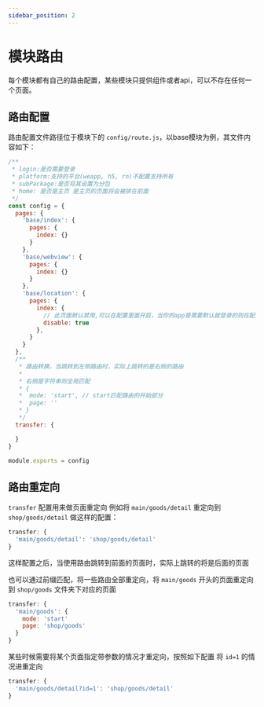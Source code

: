 ```yaml
---
sidebar_position: 2
---
```


# 模块路由

每个模块都有自己的路由配置，某些模块只提供组件或者api，可以不存在任何一个页面。

## 路由配置

路由配置文件路径位于模块下的 `config/route.js`，以base模块为例，其文件内容如下：

```js
/**
 * login:是否需要登录
 * platform:支持的平台(weapp, h5, rn)不配置支持所有
 * subPackage:是否将其设置为分包
 * home: 是否是主页 是主页的页面将会被排在前面
 */
const config = {
  pages: {
    'base/index': {
      pages: {
        index: {}
      }
    },
    'base/webview': {
      pages: {
        index: {}
      }
    },
    'base/location': {
      pages: {
        index: {
          // 此页面默认禁用,可以在配置里面开启，当你的app是需要默认就登录的则在配置里面开启
          disable: true
        },
      }
    }
  },
  /**
   * 路由转换，当跳转到左侧路由时，实际上跳转的是右侧的路由
   *
   * 右侧是字符串则全局匹配
   * {
   *  mode: 'start', // start匹配路由的开始部分
   *  page: ''
   * }
   */
  transfer: {

  }
}

module.exports = config

```

## 路由重定向

 `transfer` 配置用来做页面重定向 例如将 `main/goods/detail` 重定向到 `shop/goods/detail` 做这样的配置：

```js
transfer: {
  'main/goods/detail': 'shop/goods/detail'
}
```
这样配置之后，当使用路由跳转到前面的页面时，实际上跳转的将是后面的页面  
  
也可以通过前缀匹配，将一些路由全部重定向，将 `main/goods` 开头的页面重定向到 `shop/goods` 文件夹下对应的页面  

```js
transfer: {
  'main/goods': {
    mode: 'start'
    page: 'shop/goods'
  }
}
```

  
某些时候需要将某个页面指定带参数的情况才重定向，按照如下配置 将 `id=1` 的情况进重定向

```js
transfer: {
  'main/goods/detail?id=1': 'shop/goods/detail'
}
```
